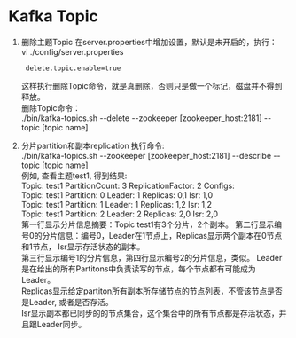 # Kafka Topic

1. 删除主题Topic
    在server.properties中增加设置，默认是未开启的，执行：  
    vi ./config/server.properties

        delete.topic.enable=true  
    这样执行删除Topic命令，就是真删除，否则只是做一个标记，磁盘并不得到释放。  
    删除Topic命令：  
    ./bin/kafka-topics.sh --delete --zookeeper [zookeeper_host:2181] --topic [topic name]  

2. 分片partition和副本replication
   执行命令:  
   ./bin/kafka-topics.sh --zookeeper [zookeeper_host:2181] --describe --topic [topic name]  
   例如, 查看主题test1, 得到结果:   
   Topic: test1	PartitionCount: 3	ReplicationFactor: 2	Configs:   
	Topic: test1	Partition: 0	Leader: 1	Replicas: 0,1	Isr: 1,0  
	Topic: test1	Partition: 1	Leader: 1	Replicas: 1,2	Isr: 1,2  
	Topic: test1	Partition: 2	Leader: 2	Replicas: 2,0	Isr: 2,0  
    第一行显示分片信息摘要：Topic test1有3个分片，2个副本。
    第二行显示编号0的分片信息：编号0，Leader在1节点上，Replicas显示两个副本在0节点和1节点， Isr显示存活状态的副本。  
    第三行显示编号1的分片信息，第四行显示编号2的分片信息，类似。
    Leader是在给出的所有Partitons中负责读写的节点，每个节点都有可能成为Leader。  
    Replicas显示给定partiton所有副本所存储节点的节点列表，不管该节点是否是Leader, 或者是否存活。  
    Isr显示副本都已同步的的节点集合，这个集合中的所有节点都是存活状态，并且跟Leader同步。  

